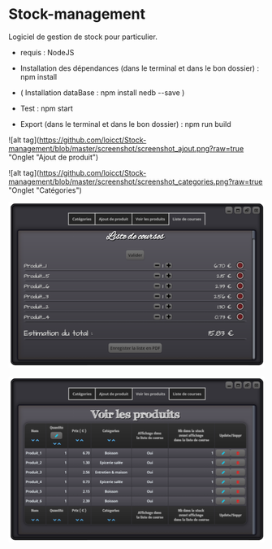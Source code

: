 # Stock-management

Logiciel de gestion de stock pour particulier.

- requis : NodeJS

- Installation des dépendances (dans le terminal et dans le bon dossier) : npm install

- ( Installation dataBase : npm install nedb --save )

- Test : npm start
	
- Export (dans le terminal et dans le bon dossier) : npm run build

![alt tag](https://github.com/loicct/Stock-management/blob/master/screenshot/screenshot_ajout.png?raw=true "Onglet "Ajout de produit")

![alt tag](https://github.com/loicct/Stock-management/blob/master/screenshot/screenshot_categories.png?raw=true "Onglet "Catégories")

![alt tag](https://github.com/loicct/Stock-management/blob/master/screenshot/screenshot_liste.png?raw=true "Onglet Liste de courses")

![alt tag](https://github.com/loicct/Stock-management/blob/master/screenshot/screenshot_tableau.png?raw=true "Onglet Voir les produits")
